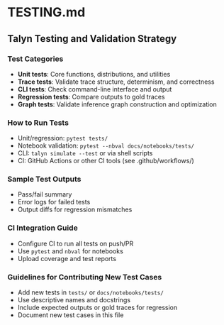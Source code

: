 # TESTING.md

## Talyn Testing and Validation Strategy

### Test Categories
- **Unit tests**: Core functions, distributions, and utilities
- **Trace tests**: Validate trace structure, determinism, and correctness
- **CLI tests**: Check command-line interface and output
- **Regression tests**: Compare outputs to gold traces
- **Graph tests**: Validate inference graph construction and optimization

### How to Run Tests
- Unit/regression: `pytest tests/`
- Notebook validation: `pytest --nbval docs/notebooks/tests/`
- CLI: `talyn simulate --test` or via shell scripts
- CI: GitHub Actions or other CI tools (see .github/workflows/)

### Sample Test Outputs
- Pass/fail summary
- Error logs for failed tests
- Output diffs for regression mismatches

### CI Integration Guide
- Configure CI to run all tests on push/PR
- Use `pytest` and `nbval` for notebooks
- Upload coverage and test reports

### Guidelines for Contributing New Test Cases
- Add new tests in `tests/` or `docs/notebooks/tests/`
- Use descriptive names and docstrings
- Include expected outputs or gold traces for regression
- Document new test cases in this file
